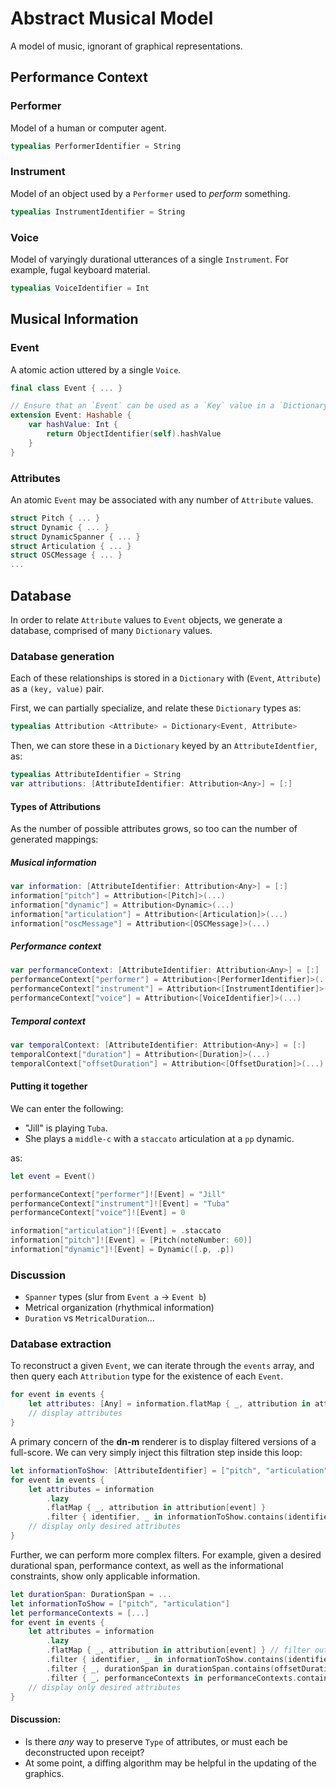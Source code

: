 # Abstract Musical Model

A model of music, ignorant of graphical representations.

## Performance Context

### Performer

Model of a human or computer agent.

```Swift
typealias PerformerIdentifier = String
```

### Instrument

Model of an object used by a `Performer` used to _perform_ something.

```Swift
typealias InstrumentIdentifier = String
```

### Voice

Model of varyingly durational utterances of a single `Instrument`. For example, fugal keyboard material.

```Swift
typealias VoiceIdentifier = Int
```

## Musical Information

### Event

A atomic action uttered by a single `Voice`.

```Swift
final class Event { ... }

// Ensure that an `Event` can be used as a `Key` value in a `Dictionary`.
extension Event: Hashable {
    var hashValue: Int {
        return ObjectIdentifier(self).hashValue
    }
}
```

### Attributes

An atomic `Event` may be associated with any number of `Attribute` values. 

```Swift
struct Pitch { ... }
struct Dynamic { ... }
struct DynamicSpanner { ... }
struct Articulation { ... }
struct OSCMessage { ... }
...
```

## Database

In order to relate `Attribute` values to `Event` objects, we generate a database, comprised of many `Dictionary` values.

### Database generation

Each of these relationships is stored in a `Dictionary` with (`Event`, `Attribute`) as a `(key, value)` pair. 

First, we can partially specialize, and relate these `Dictionary` types as:

```Swift
typealias Attribution <Attribute> = Dictionary<Event, Attribute>
```

Then, we can store these in a `Dictionary` keyed by an `AttributeIdentfier`, as:

```Swift
typealias AttributeIdentifier = String
var attributions: [AttributeIdentifier: Attribution<Any>] = [:]
```

#### Types of Attributions

As the number of possible attributes grows, so too can the number of generated mappings:

##### Musical information

```Swift
var information: [AttributeIdentifier: Attribution<Any>] = [:]
information["pitch"] = Attribution<[Pitch]>(...)
information["dynamic"] = Attribution<Dynamic>(...)
information["articulation"] = Attribution<[Articulation]>(...)
information["oscMessage"] = Attribution<[OSCMessage]>(...)
```

##### Performance context

```Swift
var performanceContext: [AttributeIdentifier: Attribution<Any>] = [:]
performanceContext["performer"] = Attribution<[PerformerIdentifier]>(...)
performanceContext["instrument"] = Attribution<[InstrumentIdentifier]>(...)
performanceContext["voice"] = Attribution<[VoiceIdentifier]>(...)
```

##### Temporal context

```Swift
var temporalContext: [AttributeIdentifier: Attribution<Any>] = [:]
temporalContext["duration"] = Attribution<[Duration]>(...)
temporalContext["offsetDuration"] = Attribution<[OffsetDuration]>(...)
```

#### Putting it together

We can enter the following: 

- "Jill" is playing `Tuba`. 
- She plays a `middle-c` with a `staccato` articulation at a `pp` dynamic.

as:

```Swift
let event = Event()

performanceContext["performer"]![Event] = "Jill"
performanceContext["instrument"]![Event] = "Tuba"
performanceContext["voice"]![Event] = 0

information["articulation"]![Event] = .staccato
information["pitch"]![Event] = [Pitch(noteNumber: 60)]
information["dynamic"]![Event] = Dynamic([.p, .p])
```

### Discussion

- `Spanner` types (slur from `Event a` -> `Event b`)
- Metrical organization (rhythmical information)
- `Duration` vs `MetricalDuration`…

### Database extraction

To reconstruct a given `Event`, we can iterate through the `events` array, and then query each `Attribution` type for the existence of each `Event`.

```Swift
for event in events {
    let attributes: [Any] = information.flatMap { _, attribution in attribution[event] }
    // display attributes
}
```

A primary concern of the **dn-m** renderer is to display filtered versions of a full-score. We can very simply inject this filtration step inside this loop:

```Swift
let informationToShow: [AttributeIdentifier] = ["pitch", "articulation"]
for event in events {
    let attributes = information
        .lazy
        .flatMap { _, attribution in attribution[event] }
        .filter { identifier, _ in informationToShow.contains(identifier) }
    // display only desired attributes
}
```

Further, we can perform more complex filters. For example, given a desired durational span, performance context, as well as the informational constraints, show only applicable information.

```Swift
let durationSpan: DurationSpan = ...
let informationToShow = ["pitch", "articulation"]
let performanceContexts = [...]
for event in events {
    let attributes = information
        .lazy
        .flatMap { _, attribution in attribution[event] } // filter out non-existent attributions
        .filter { identifier, _ in informationToShow.contains(identifier) }
        .filter { _, durationSpan in durationSpan.contains(offsetDurations[event])
        .filter { _, performanceContexts in performanceContexts.contains(PerformanceContext(event)) }
    // display only desired attributes
}
```

#### Discussion:

- Is there _any_ way to preserve `Type` of attributes, or must each be deconstructed upon receipt?
- At some point, a diffing algorithm may be helpful in the updating of the graphics.
